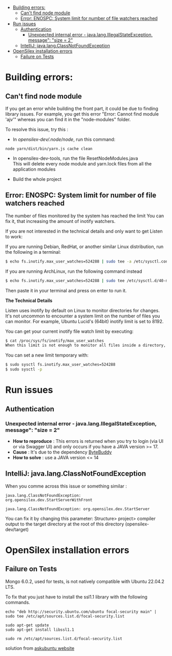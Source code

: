 
<!-- TOC -->
* [Building errors:](#building-errors)
  * [Can't find node module](#cant-find-node-module)
  * [Error: ENOSPC: System limit for number of file watchers reached](#error-enospc-system-limit-for-number-of-file-watchers-reached-)
* [Run issues](#run-issues)
  * [Authentication](#authentication)
    * [Unexpected internal error - java.lang.IllegalStateException, message": "size = 2"](#unexpected-internal-error---javalangillegalstateexception-message-size--2)
  * [IntelliJ: java.lang.ClassNotFoundException](#intellij-javalangclassnotfoundexception)
* [OpenSilex installation errors](#opensilex-installation-errors)
  * [Failure on Tests](#failure-on-tests)
<!-- TOC -->

# Building errors:
## Can't find node module
If you get an error while building the front part, it could be due to finding library issues. For example, you get this error "Error: Cannot find module 'ajv'" whereas you can find it in the "node-modules" folder.
  
To resolve this issue, try this :
- In *opensilex-dev/.node/node*, run this command: 

```
node yarn/dist/bin/yarn.js cache clean 
```

- In opensilex-dev-tools, run the file ResetNodeModules.java  
This will delete every node module and yarn.lock files from all the application modules
  
- Build the whole project

##  Error: ENOSPC: System limit for number of file watchers reached 

The number of files monitored by the system has reached the limit
You can fix it, that increasing the amount of inotify watchers.

If you are not interested in the technical details and only want to get Listen to work:

If you are running Debian, RedHat, or another similar Linux distribution, run the following in a terminal:

```sh
$ echo fs.inotify.max_user_watches=524288 | sudo tee -a /etc/sysctl.conf && sudo sysctl -p
```

If you are running ArchLinux, run the following command instead

```sh
$ echo fs.inotify.max_user_watches=524288 | sudo tee /etc/sysctl.d/40-max-user-watches.conf && sudo sysctl --system
```

Then paste it in your terminal and press on enter to run it.

**The Technical Details**

Listen uses inotify by default on Linux to monitor directories for changes. It's not uncommon to encounter a system limit on the number of files you can monitor. For example, Ubuntu Lucid's (64bit) inotify limit is set to 8192.

You can get your current inotify file watch limit by executing:

```sh
$ cat /proc/sys/fs/inotify/max_user_watches
When this limit is not enough to monitor all files inside a directory, the limit must be increased for Listen to work properly.
```

You can set a new limit temporary with:
```sh
$ sudo sysctl fs.inotify.max_user_watches=524288
$ sudo sysctl -p
```

# Run issues

## Authentication

### Unexpected internal error - java.lang.IllegalStateException, message": "size = 2"

- **How to reproduce** : This errors is returned when you try to login (via UI or via Swagger UI) and only occurs if you have a JAVA version >= 17.
- **Cause** : It's due to the dependency [ByteBuddy](https://bytebuddy.net/)
- **How to solve** : use a JAVA version <= 14

## IntelliJ: java.lang.ClassNotFoundException

When you comme across this issue or something similar :
```
java.lang.ClassNotFoundException: org.opensilex.dev.StartServerWithFront
```
```
java.lang.ClassNotFoundException: org.opensilex.dev.StartServer
```

You can fix it by changing this parameter: Structure> project> compiler output
to the target directory at the root of this directory (opensilex-dev/target)

# OpenSilex installation errors

## Failure on Tests

Mongo 6.0.2, used for tests, is not natively compatible with Ubuntu 22.04.2 LTS.

To fix that you just have to install the ssl1.1 library with the following commands.
```shell
echo "deb http://security.ubuntu.com/ubuntu focal-security main" | sudo tee /etc/apt/sources.list.d/focal-security.list

sudo apt-get update
sudo apt-get install libssl1.1
```

```shell
sudo rm /etc/apt/sources.list.d/focal-security.list
```

solution from [askubuntu website](https://askubuntu.com/questions/1403619/mongodb-install-fails-on-ubuntu-22-04-depends-on-libssl1-1-but-it-is-not-insta/1403683#1403683)

